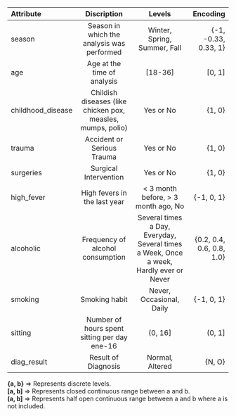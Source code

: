 | Attribute     | Discription   | Levels | Encoding | 
| :------------- |:-------------:|:------:|---------:|
| season | Season in which the analysis was performed | Winter, Spring, Summer, Fall | {-1, -0.33, 0.33, 1} |
| age | Age at the time of analysis | [18-36] | [0, 1] |
| childhood_disease | Childish diseases (like chicken pox, measles, mumps, polio) | Yes or No | {1, 0} |
| trauma | Accident or Serious Trauma | Yes or No | {1, 0} |
| surgeries | Surgical Intervention | Yes or No | {1, 0} |
| high_fever | High fevers in the last year | < 3 month before, > 3 month ago, No | {-1, 0, 1} |
| alcoholic | Frequency of alcohol consumption | Several times a Day, Everyday, Several times a Week, Once a week, Hardly ever or Never | {0.2, 0.4, 0.6, 0.8, 1.0} |
| smoking | Smoking habit | Never, Occasional, Daily | {-1, 0, 1} |
| sitting | Number of hours spent sitting per day ene-16 | (0, 16] | (0, 1] |
| diag_result | Result of Diagnosis | Normal, Altered | {N, O} |

**{a, b}** => Represents discrete levels. <br>
**[a, b]** => Represents closed continuous range between a and b. <br>
**(a, b]** => Represents half open continuous range between a and b where a is not included. <br>
